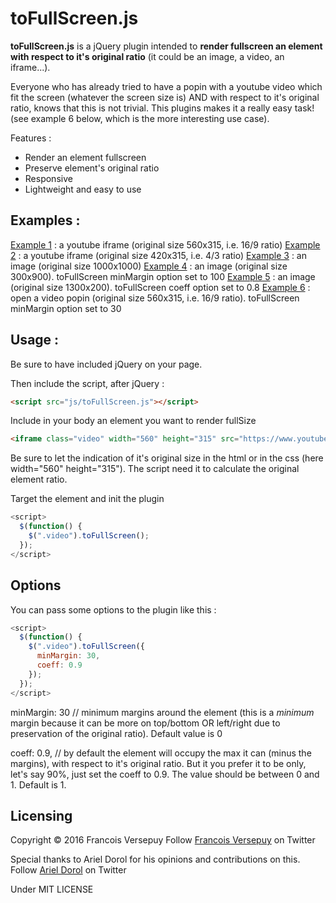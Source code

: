 # toFullScreen.js

**toFullScreen.js** is a jQuery plugin intended to **render fullscreen an element with respect to it's original ratio** (it could be an image, a video, an iframe...).

Everyone who has already tried to have a popin with a youtube video which fit the screen (whatever the screen size is) AND with respect to it's original ratio, knows that this is not trivial. This plugins makes it a really easy task! (see example 6 below, which is the more interesting use case).

Features :
* Render an element fullscreen
* Preserve element's original ratio
* Responsive
* Lightweight and easy to use

## Examples :

[Example 1](http://codepen.io/FrancoisV/pen/vLvQYV) : a youtube iframe (original size 560x315, i.e. 16/9 ratio)
[Example 2](http://codepen.io/FrancoisV/pen/JGweyZ) : a youtube iframe (original size 420x315, i.e. 4/3 ratio)
[Example 3](http://codepen.io/FrancoisV/pen/YwdKZe) : an image (original size 1000x1000)
[Example 4](http://codepen.io/FrancoisV/pen/LGMgLy) : an image (original size 300x900). toFullScreen minMargin option set to 100
[Example 5](http://codepen.io/FrancoisV/pen/qbLJLP) : an image (original size 1300x200). toFullScreen coeff option set to 0.8
[Example 6](http://codepen.io/FrancoisV/pen/OMrazP) : open a video popin (original size 560x315, i.e. 16/9 ratio). toFullScreen minMargin option set to 30

## Usage :

Be sure to have included jQuery on your page.

Then include the script, after jQuery :
```html
<script src="js/toFullScreen.js"></script>
```

Include in your body an element you want to render fullSize
```html
<iframe class="video" width="560" height="315" src="https://www.youtube.com/embed/IyTv_SR2uUo" frameborder="0" allowfullscreen></iframe>
```
Be sure to let the indication of it's original size in the html or in the css (here width="560" height="315"). The script need it to calculate the original element ratio.

Target the element and init the plugin
```javascript
<script>
  $(function() {
    $(".video").toFullScreen();
  });
</script>
```

## Options

You can pass some options to the plugin like this :
```javascript
<script>
  $(function() {
    $(".video").toFullScreen({
      minMargin: 30,
      coeff: 0.9
    });
  });
</script>
```

minMargin: 30 // minimum margins around the element (this is a *minimum* margin because it can be more on top/bottom OR left/right due to preservation of the original ratio). Default value is 0

coeff: 0.9, // by default the element will occupy the max it can (minus the margins), with respect to it's original ratio. But it you prefer it to be only, let's say 90%, just set the coeff to 0.9. The value should be between 0 and 1. Default is 1.

## Licensing

Copyright © 2016 Francois Versepuy
Follow [Francois Versepuy](https://twitter.com/fanfan92) on Twitter

Special thanks to Ariel Dorol for his opinions and contributions on this.
Follow [Ariel Dorol](https://twitter.com/darkylmnx) on Twitter

Under MIT LICENSE
